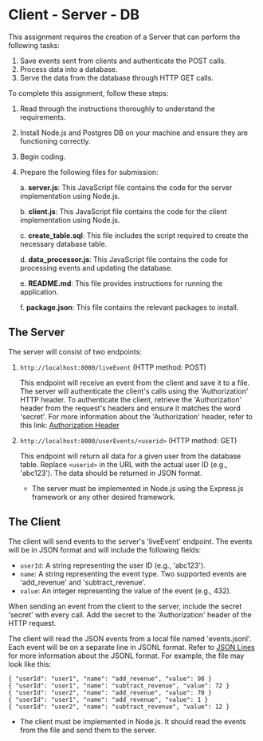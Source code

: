 # Client - Server - DB

This assignment requires the creation of a Server that can perform the following tasks:

1. Save events sent from clients and authenticate the POST calls.
2. Process data into a database.
3. Serve the data from the database through HTTP GET calls.

To complete this assignment, follow these steps:

1. Read through the instructions thoroughly to understand the requirements.
2. Install Node.js and Postgres DB on your machine and ensure they are functioning correctly.
3. Begin coding.
4. Prepare the following files for submission:

   a. **server.js**: This JavaScript file contains the code for the server implementation using Node.js.

   b. **client.js**: This JavaScript file contains the code for the client implementation using Node.js.

   c. **create_table.sql**: This file includes the script required to create the necessary database table.

   d. **data_processor.js**: This JavaScript file contains the code for processing events and updating the database.

   e. **README.md**: This file provides instructions for running the application.

   f. **package.json**: This file contains the relevant packages to install.

## The Server

The server will consist of two endpoints:

1. `http://localhost:8000/liveEvent` (HTTP method: POST)

   This endpoint will receive an event from the client and save it to a file. The server will authenticate the client's calls using the 'Authorization' HTTP header. To authenticate the client, retrieve the 'Authorization' header from the request's headers and ensure it matches the word 'secret'. For more information about the 'Authorization' header, refer to this link: [Authorization Header](https://developer.mozilla.org/en-US/docs/Web/HTTP/Headers/Authorization)

2. `http://localhost:8000/userEvents/<userid>` (HTTP method: GET)

   This endpoint will return all data for a given user from the database table. Replace `<userid>` in the URL with the actual user ID (e.g., 'abc123'). The data should be returned in JSON format.

   - The server must be implemented in Node.js using the Express.js framework or any other desired framework.

## The Client

The client will send events to the server's 'liveEvent' endpoint. The events will be in JSON format and will include the following fields:

- `userId`: A string representing the user ID (e.g., 'abc123').
- `name`: A string representing the event type. Two supported events are 'add_revenue' and 'subtract_revenue'.
- `value`: An integer representing the value of the event (e.g., 432).

When sending an event from the client to the server, include the secret 'secret' with every call. Add the secret to the 'Authorization' header of the HTTP request.

The client will read the JSON events from a local file named 'events.jsonl'. Each event will be on a separate line in JSONL format. Refer to [JSON Lines](https://jsonlines.org/) for more information about the JSONL format. For example, the file may look like this:

```
{ "userId": "user1", "name": "add_revenue", "value": 98 }
{ "userId": "user1", "name": "subtract_revenue", "value": 72 }
{ "userId": "user2", "name": "add_revenue", "value": 70 }
{ "userId": "user1", "name": "add_revenue", "value": 1 }
{ "userId": "user2", "name": "subtract_revenue", "value": 12 }
```

- The client must be implemented in Node.js. It should read the events from the file and send them to the server.


